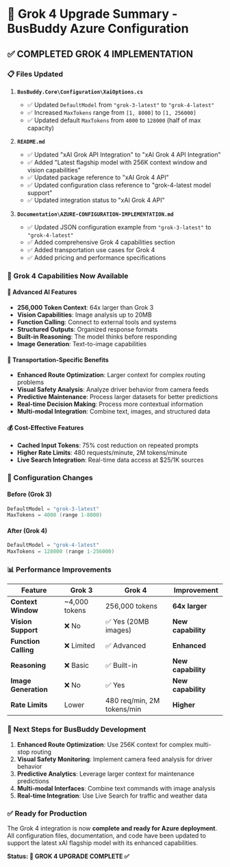 # 🤖 Grok 4 Upgrade Summary - BusBuddy Azure Configuration

## ✅ **COMPLETED GROK 4 IMPLEMENTATION**

### **📋 Files Updated**

1. **`BusBuddy.Core\Configuration\XaiOptions.cs`**
   - ✅ Updated `DefaultModel` from `"grok-3-latest"` to `"grok-4-latest"`
   - ✅ Increased `MaxTokens` range from `[1, 8000]` to `[1, 256000]`
   - ✅ Updated default `MaxTokens` from `4000` to `128000` (half of max capacity)

2. **`README.md`**
   - ✅ Updated "xAI Grok API Integration" to "xAI Grok 4 API Integration"
   - ✅ Added "Latest flagship model with 256K context window and vision capabilities"
   - ✅ Updated package reference to "xAI Grok 4 API"
   - ✅ Updated configuration class reference to "grok-4-latest model support"
   - ✅ Updated integration status to "xAI Grok 4 API"

3. **`Documentation\AZURE-CONFIGURATION-IMPLEMENTATION.md`**
   - ✅ Updated JSON configuration example from `"grok-3-latest"` to `"grok-4-latest"`
   - ✅ Added comprehensive Grok 4 capabilities section
   - ✅ Added transportation use cases for Grok 4
   - ✅ Added pricing and performance specifications

### **🚀 Grok 4 Capabilities Now Available**

#### **🎯 Advanced AI Features**
- **256,000 Token Context**: 64x larger than Grok 3
- **Vision Capabilities**: Image analysis up to 20MB
- **Function Calling**: Connect to external tools and systems
- **Structured Outputs**: Organized response formats
- **Built-in Reasoning**: The model thinks before responding
- **Image Generation**: Text-to-image capabilities

#### **🚛 Transportation-Specific Benefits**
- **Enhanced Route Optimization**: Larger context for complex routing problems
- **Visual Safety Analysis**: Analyze driver behavior from camera feeds
- **Predictive Maintenance**: Process larger datasets for better predictions
- **Real-time Decision Making**: Process more contextual information
- **Multi-modal Integration**: Combine text, images, and structured data

#### **💰 Cost-Effective Features**
- **Cached Input Tokens**: 75% cost reduction on repeated prompts
- **Higher Rate Limits**: 480 requests/minute, 2M tokens/minute
- **Live Search Integration**: Real-time data access at $25/1K sources

### **🔧 Configuration Changes**

#### **Before (Grok 3)**
```csharp
DefaultModel = "grok-3-latest"
MaxTokens = 4000 (range 1-8000)
```

#### **After (Grok 4)**
```csharp
DefaultModel = "grok-4-latest"
MaxTokens = 128000 (range 1-256000)
```

### **📊 Performance Improvements**

| Feature | Grok 3 | Grok 4 | Improvement |
|---------|--------|---------|-------------|
| **Context Window** | ~4,000 tokens | 256,000 tokens | **64x larger** |
| **Vision Support** | ❌ No | ✅ Yes (20MB images) | **New capability** |
| **Function Calling** | ❌ Limited | ✅ Advanced | **Enhanced** |
| **Reasoning** | ❌ Basic | ✅ Built-in | **New capability** |
| **Image Generation** | ❌ No | ✅ Yes | **New capability** |
| **Rate Limits** | Lower | 480 req/min, 2M tokens/min | **Higher** |

### **🎯 Next Steps for BusBuddy Development**

1. **Enhanced Route Optimization**: Use 256K context for complex multi-stop routing
2. **Visual Safety Monitoring**: Implement camera feed analysis for driver behavior
3. **Predictive Analytics**: Leverage larger context for maintenance predictions
4. **Multi-modal Interfaces**: Combine text commands with image analysis
5. **Real-time Integration**: Use Live Search for traffic and weather data

### **✅ Ready for Production**

The Grok 4 integration is now **complete and ready for Azure deployment**. All configuration files, documentation, and code have been updated to support the latest xAI flagship model with its enhanced capabilities.

**Status: 🤖 GROK 4 UPGRADE COMPLETE ✅**
